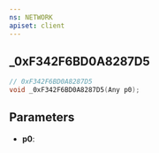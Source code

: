 ```yaml
---
ns: NETWORK
apiset: client
---
```

## _0xF342F6BD0A8287D5

```c
// 0xF342F6BD0A8287D5
void _0xF342F6BD0A8287D5(Any p0);
```


## Parameters
* **p0**:



